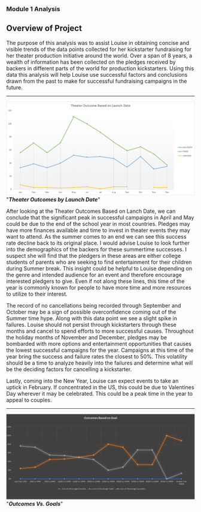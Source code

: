 ### Module 1 Analysis

## __Overview of Project__

The purpose of this analysis was to assist Louise in obtaining concise and visible trends of the data points collected for her 
kickstarter fundraising for her theater production initiative around the world. Over a span of 8 years, a wealth of information has 
been collected on the pledges received by backers in different parts of the world for production kickstarters. Using this data this analysis 
will help Louise use successful factors and conclusions drawn from the past to make for successful fundraising campaigns in the future.

---
![logo](https://github.com/DONtheGREAT/kickstarter-analysis/blob/main/Resources/Theater_Outcomes_vs_Launch.png) "***Theater Outcomes by Launch Date***"

After looking at the Theater Outcomes Based on Lanch Date, we can conclude that the significant peak in successful campaigns in April 
and May could be due to the end of the school year in most countries. Pledges may have more finances available and time to invest in theater
events they may want to attend. As the summer comes to an end we can see this success rate decline back to its original place. I would advise
Louise to look further into the demographics of the backers for these summertime successes. I suspect she will find that the pledgers in these
areas are either college students of parents who are seeking to find entertainment for their children during Summer break. This insight could
be helpful to Louise depending on the genre and intended audience for an event and therefore encourage interested pledgers to give. Even if
not along these lines, this time of the year is commonly known for people to have more time and more resources to utilize to their interest.

The record of no cancellations being recorded through September and October may be a sign of possible overconfidence coming out of the 
Summer time hype. Along with this data point we see a slight spike in failures. Louise should not persist through kickstarters through these months
and cancel to spend efforts to more successful causes. Throughout the holiday months of November and December, pledges may be bombarded with more
options and entertainment opportunities that causes the lowest successful campaigns for the year. Campaigns at this time of the year bring the 
success and failure rates the closest to 50%. This volatility should be a time to analyze heavily into the failures and determine what will be
the deciding factors for cancelling a kickstarter.

Lastly, coming into the New Year, Louise can expect events to take an uptick in February. If concentrated in the US, this could be due to 
Valentines Day wherever it may be celebrated. This could be a peak time in the year to appeal to couples.


---
![logo](https://github.com/DONtheGREAT/kickstarter-analysis/blob/main/Resources/Outcomes_vs_Goals.png) "***Outcomes Vs. Goals***"


